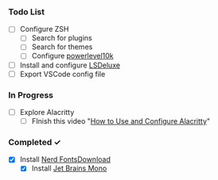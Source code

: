 ### Todo List
- [ ] Configure ZSH
  - [ ] Search for plugins
  - [ ] Search for themes
  - [ ] Configure [powerlevel10k](https://github.com/romkatv/powerlevel10k)
- [ ] Install and configure [LSDeluxe](https://github.com/Peltoche/lsd)
- [ ] Export VSCode config file

### In Progress
- [ ] Explore Alacritty  
  - [ ] FInish this video "[How to Use and Configure Alacritty](https://www.youtube.com/watch?v=76GbxnD8wnM)"

### Completed ✓
- [x] Install [Nerd Fonts](https://www.nerdfonts.com/)[Download](https://www.nerdfonts.com/font-downloads)
  - [x] Install [Jet Brains Mono](https://github.com/ryanoasis/nerd-fonts/releases/download/v2.1.0/JetBrainsMono.zip)
